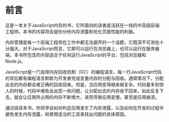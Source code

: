 # 前言

这是一本关于JavaScript内存的书，它所面向的读者是活跃在一线的中高级前端工程师。本书的内容将会是你分析内存泄露和优化页面性能的利器。

内存管理是每一个前端工程师在工作中都无法避开的一个话题，它既深不可测也十分强大。对于JavaScript而言，它即可以运行在浏览器上，也可以运行在服务器端，本书所包含的内容适合于任何运行JavaScript的平台，包括浏览器和Node.js。

JavaScript是一门自带内存回收机制（GC）的编程语言，每一行JavaScript代码的背后都有编程语言默默为开发者完成变量内存的分配与回收。通常情况下，分配出去的内存都会被正确的回收回来。但是，当应用变得越来越复杂，代码量多到惊人的时候，代码中难免会出现一些问题，让分配出去的内存收不回来，如此反复下去，就会让应用所占用的内存不断增大，进而导致应用变慢，甚至是应用崩溃。

通过阅读本书，你将学会如何判定应用发生了内存泄露，以及如何在开发的过程中避免发生内存泄露，和使用适当的工具来找出问题的具体原因。